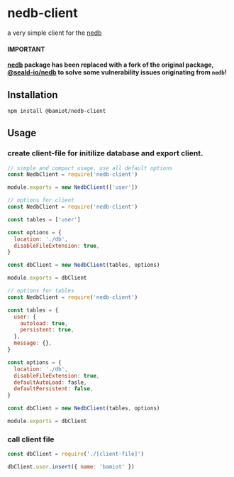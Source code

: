 # nedb-client

a very simple client for the [nedb](https://github.com/louischatriot/nedb#readme)

#### IMPORTANT

**[nedb](https://github.com/louischatriot/nedb#readme) package has been replaced with a fork of the original package, [@seald-io/nedb](https://github.com/seald/nedb) to solve some vulnerability issues originating from `nedb`!**

## Installation

```sh
npm install @bamiot/nedb-client
```

## Usage

### create client-file for initilize database and export client.

```js
// simple and compact usage, use all default options
const NedbClient = require('nedb-client')

module.exports = new NedbClient(['user'])
```

```js
// options for client
const NedbClient = require('nedb-client')

const tables = ['user']

const options = {
  location: './db',
  disableFileExtension: true,
}

const dbClient = new NedbClient(tables, options)

module.exports = dbClient
```

```js
// options for tables
const NedbClient = require('nedb-client')

const tables = {
  user: {
    autoload: true,
    persistent: true,
  },
  message: {},
}

const options = {
  location: './db',
  disableFileExtension: true,
  defaultAutoLoad: fasle,
  defaultPersistent: false,
}

const dbClient = new NedbClient(tables, options)

module.exports = dbClient
```

### call client file

```js
const dbClient = require('./[client-file]')

dbClient.user.insert({ name: 'bamiot' })
```
